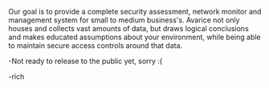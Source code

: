 Our goal is to provide a complete security assessment, network monitor and management system for small to medium business's. Avarice not only houses and collects vast amounts of data, but draws logical conclusions and makes educated assumptions about your environment, while being able to maintain secure access controls around that data.

-Not ready to release to the public yet, sorry :(

-rich